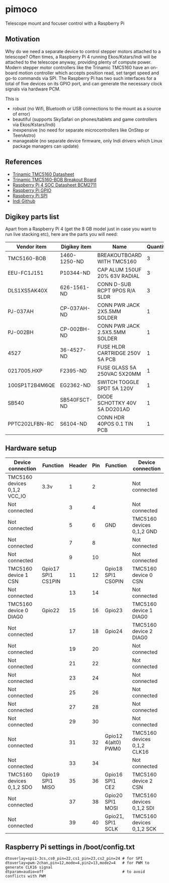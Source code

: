 # pimoco
Telescope mount and focuser control with a Raspberry Pi 

## Motivation

Why do we need a separate device to control stepper motors attached to a telescope? Often times, a Raspberry Pi 4 running Ekos/Kstars/Indi will be attached to the telescope anyway, providing plenty of compute power. Modern stepper motor controllers like the Trinamic TMC5160 have an on-board motion controller which accepts position read, set target speed and go-to commands via SPI. The Raspberry Pi has two such interfaces for a total of five devices on its GPIO port, and can generate the necessary clock signals via hardware PCM.

This is 
* robust (no Wifi, Bluetooth or USB connections to the mount as a source of error)
* beautiful (supports SkySafari on phones/tablets and game controllers via Ekos/Kstars/Indi) 
* inexpensive (no need for separate microcontrollers like OnStep or TeenAstro)
* manageable (no separate device firmware, only Indi drivers which Linux package managers can update)    

## References

* [Trinamic TMC5160 Datasheet](https://www.trinamic.com/fileadmin/assets/Products/ICs_Documents/TMC5160A_Datasheet_Rev1.14.pdf)
* [Trinamic TMC5160-BOB Breakout Board](https://www.trinamic.com/fileadmin/assets/Products/Eval_Documents/TMC5160-BOB_datasheet_rev1.10.pdf)
* [Raspberry Pi 4 SOC Datasheet BCM2711](https://www.raspberrypi.org/documentation/hardware/raspberrypi/bcm2711/rpi_DATA_2711_1p0.pdf)
* [Raspberry Pi GPIO](https://www.raspberrypi.org/documentation/hardware/raspberrypi/gpio/README.md)
* [Raspberry Pi SPI](https://www.raspberrypi.org/documentation/hardware/raspberrypi/spi/README.md)
* [Indi Github](https://github.com/indilib/indi)

## Digikey parts list

Apart from a Raspberry Pi 4 (get the 8 GB model just in case you want to run live stacking etc), here are the parts you will need:

| Vendor item | Digikey item | Name | Quantity |
|-------------|--------------|------|----------|
| TMC5160-BOB | 1460-1250-ND |  BREAKOUTBOARD WITH TMC5160 | 3 |
| EEU-FC1J151 | P10344-ND | CAP ALUM 150UF 20% 63V RADIAL | 3	|
|	DLS1XS5AK40X | 626-1561-ND | CONN D-SUB RCPT 9POS R/A SLDR | 3 |
|	PJ-037AH | CP-037AH-ND | CONN PWR JACK 2X5.5MM SOLDER | 1 |
|	PJ-002BH | CP-002BH-ND | CONN PWR JACK 2.5X5.5MM SOLDER | 1 |
|	4527 | 36-4527-ND | FUSE HLDR CARTRIDGE 250V 5A PCB | 1 |
|	0217005.HXP | F2395-ND | FUSE GLASS 5A 250VAC 5X20MM | 1 |
|	100SP1T2B4M6QE | EG2362-ND | SWITCH TOGGLE SPDT 5A 120V | 1 |
|	SB540 | SB540FSCT-ND | DIODE SCHOTTKY 40V 5A DO201AD | 1 |
|	PPTC202LFBN-RC | S6104-ND | CONN HDR 40POS 0.1 TIN PCB | 1 | 

## Hardware setup

| Device connection            | Function           |Header|Pin| Function            | Device connection           |
|------------------------------|--------------------|------|---|---------------------|-----------------------------|
| TMC5160 devices 0,1,2 VCC_IO | 3.3v               |     1|  2|                     | Not connected               |
| Not connected                |                    |     3|  4|                     | Not connected               |
| Not connected                |                    |     5|  6| GND                 | TMC5160 devices 0,1,2 GND   |
| Not connected                |                    |     7|  8|                     | Not connected               |
| Not connected                |                    |     9| 10|                     | Not connected               |
| TMC5160 device  1 CSN        | Gpio17 SPI1 CS1PIN |    11| 12| Gpio18 SPI1 CS0PIN  | TMC5160 device  0 CSN       |
| Not connected                |                    |    13| 14|                     | Not connected               |
| TMC5160 device 0 DIAG0       | Gpio22             |    15| 16| Gpio23              | TMC5160 device 1 DIAG0      |
| Not connected                |                    |    17| 18| Gpio24              | TMC5160 device 2 DIAG0      |
| Not connected                |                    |    19| 20|                     | Not connected               |
| Not connected                |                    |    21| 22|                     | Not connected               |
| Not connected                |                    |    23| 24|                     | Not connected               |
| Not connected                |                    |    25| 26|                     | Not connected               |
| Not connected                |                    |    27| 28|                     | Not connected               |
| Not connected                |                    |    29| 30|                     | Not connected               |
| Not connected                |                    |    31| 32| Gpio12 4(alt0) PWM0 | TMC5160 devices 0,1,2 CLK16 |
| Not connected                |                    |    33| 34|                     | Not connected               |
| TMC5160 devices 0,1,2 SDO    | Gpio19 SPI1 MISO   |    35| 36| Gpio16 SPI1 CE2     | TMC5160 device 2 CSN        |
| Not connected                |                    |    37| 38| Gpio20 SPI1 MOSI    | TMC5160 devices 0,1,2 SDI   |
| Not connected                |                    |    39| 40| Gpio21, SPI1 SCLK   | TMC5160 devices 0,1,2 SCK   | 

## Raspberry Pi settings in /boot/config.txt

```
dtoverlay=spi1-3cs,cs0_pin=22,cs1_pin=23,cs2_pin=24 # for SPI
dtoverlay=pwm-2chan,pin=12,mode=4,pin2=13,mode2=4   # for PWM to generate CLK16 signal
dtparam=audio=off                                   # to avoid conflicts with PWM
```

